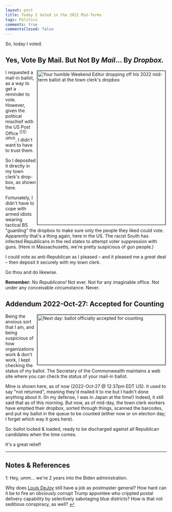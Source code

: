 ```yaml
---
layout: post
title: Today I Voted in the 2022 Mid-Terms
tags: Politics
comments: true
commentsClosed: false
---
```


So, today I voted.  


## Yes, Vote By Mail. But Not By _Mail_&hellip; By _Dropbox._  

<img src="{{ site.baseurl }}/images/2022-10-26-voted-2022-dropbox.jpg" width="400" height="479" alt="Your humble Weekend Editor dropping off his 2022 mid-term ballot at the town clerk's dropbox" title="Your humble Weekend Editor dropping off his 2022 mid-term ballot at the town clerk's dropbox" style="float: right; margin: 3px 3px 3px 3px; border: 1px solid #000000;">
I requested a mail-in ballot, as a way to get a reminder to vote.  However, given the
political mischief with the US Post Office <sup id="fn1a">[[1]](#fn1)</sup>, I didn't want
to have to trust them.  

So I deposited it directly in my town clerk's drop-box, as shown here.  

Fortunately, I didn't have to cope with armed idiots wearing tactical BS "guarding" the
dropbox to make sure only the people they liked could vote.  Apparently that's a thing
again, here in the US.  The racist South has infected Republicans in the red states to
attempt voter suppression with guns.  (Here in Massachusetts, we're pretty suspicious of
gun people.)  

I could vote as anti-Republican as I pleased &ndash; and it pleased me a _great_ deal &ndash;
then deposit it securely with my town clerk.  

Go thou and do likewise.  

__Remember:__ _No Republicans!_  Not ever.  Not for any imaginable office.  Not under any
conceivable circumstance.  Never.


## Addendum 2022-Oct-27: Accepted for Counting  

<img src="{{ site.baseurl }}/images/2022-10-26-voted-2022-accepted.jpg" width="400" height="156" alt="Next day: ballot officially accepted for counting" title="Next day: ballot officially accepted for counting" style="float: right; margin: 3px 3px 3px 3px; border: 1px solid #000000;">
Being the anxious sort that I am, and being suspicious of how organizations work &amp;
don't work, I kept checking the status of my ballot.  The Secretary of the Commonwealth
maintains a web site where you can check the status of your mail-in ballot.  

Mine is shown here, as of now (2022-Oct-27 @ 12:37pm EDT US).  It used to say "not
returned", meaning they'd mailed it to me but I hadn't done anything about it.  (In my
defense, I was in Japan at the time!)  Indeed, it
still said that as of this morning.  But now, as of mid-day, the town clerk workers have
emptied their dropbox, sorted through things, scanned the barcodes, and put my ballot in
the queue to be counted (either now or on election day; I forget which way it goes here).  

So: ballot locked &amp; loaded, ready to be discharged against all Republican candidates
when the time comes.  

It's a great relief!  

---

## Notes &amp; References  

<!--
<sup id="fn1a">[[1]](#fn1)</sup>

<a id="fn1">1</a>: ***, ["***"](***), *** [↩](#fn1a)  

<a href="{{ site.baseurl }}/images/***">
  <img src="{{ site.baseurl }}/images/***" width="400" height="***" alt="***" title="***" style="float: right; margin: 3px 3px 3px 3px; border: 1px solid #000000;">
</a>

<iframe width="400" height="224" src="***" allow="accelerometer; encrypted-media; gyroscope; picture-in-picture" allowfullscreen style="float: right; margin: 3px 3px 3px 3px; border: 1px solid #000000;"></iframe>
-->

<a id="fn1">1</a>: Hey, umm&hellip; we're 2 years into the Biden administration.  

Why does [Louis DeJoy](https://en.wikipedia.org/wiki/Louis_DeJoy) still have a job as
postmaster general?  How hard can it be to fire an obviously corrupt Trump appointee who
crippled postal delivery capability by selectively sabotaging blue districts?  How is that
not seditious conspiracy, as well? [↩](#fn1a)  
